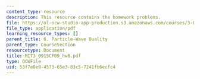 ```yaml
---
content_type: resource
description: This resource contains the homework problems.
file: https://ol-ocw-studio-app-production.s3.amazonaws.com/courses/3-091sc-introduction-to-solid-state-chemistry-fall-2010/53f7e0e0457365e383c57241fb6ecfc4_MIT3_091SCF09_hw6.pdf
file_type: application/pdf
learning_resource_types: []
parent_title: 6. Particle-Wave Duality
parent_type: CourseSection
resourcetype: Document
title: MIT3_091SCF09_hw6.pdf
type: OCWFile
uid: 53f7e0e0-4573-65e3-83c5-7241fb6ecfc4
---
```

